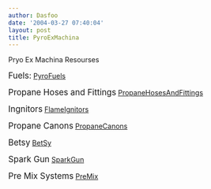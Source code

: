 ```yaml
---
author: Dasfoo
date: '2004-03-27 07:40:04'
layout: post
title: PyroExMachina
---
```


Pryo Ex Machina Resourses

<big>Fuels:</big> [PyroFuels](PyroFuels.html)

<big>Propane Hoses and Fittings</big> [PropaneHosesAndFittings](PropaneHosesAndFittings.html)

<big>Ingnitors</big> [FlameIgnitors](FlameIgnitors.html)

<big>Propane Canons</big> [PropaneCanons](PropaneCanons.html)

<big>Betsy</big> [BetSy](BetSy.html)

<big>Spark Gun</big> [SparkGun](SparkGun.html)

<big>Pre Mix Systems</big> [PreMix](PreMix.html)




